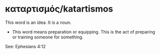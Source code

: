 # καταρτισμός/katartismos
This word is an idea. It is a noun.
* This word means preparation or equipping. This is the act of preparing or training someone for something.

See: Ephesians 4:12
